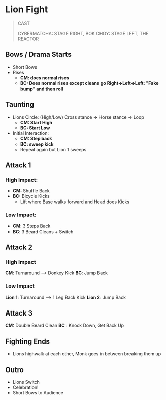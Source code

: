 # Lion Fight

> CAST
> 
> CYBERMATCHA: STAGE RIGHT, 
> BOK CHOY: STAGE LEFT, THE REACTOR


## Bows / Drama Starts
 - Short Bows
 - Rises
	 - **CM: does normal rises**
	 - **BC: Does normal rises except cleans go Right->Left->Left: "Fake bump" and then roll**

## Taunting
* Lions Circle: (High/Low) Cross stance -> Horse stance -> Loop
	* **CM: Start High**
	* **BC: Start Low**
* Initial Interaction: 
	* **CM: Step back**
	* **BC: sweep kick**
	* Repeat again but Lion 1 sweeps


## Attack 1

### High Impact:
* **CM:** Shuffle Back
* **BC:** Bicycle Kicks 
	* Lift where Base walks forward and Head does Kicks
### Low Impact:
* **CM**: 3 Steps Back
* **BC**: 3 Beard Cleans + Switch


## Attack 2
### High Impact
**CM**: Turnaround --> Donkey Kick
**BC**: Jump Back
### Low Impact
**Lion 1**: Turnaround --> 1 Leg Back Kick
**Lion 2**: Jump Back

## Attack 3
**CM:** Double Beard Clean
**BC** : Knock Down, Get Back Up

## Fighting Ends

* Lions highwalk at each other, Monk goes in between breaking them up

## Outro
* Lions Switch 
* Celebration!
* Short Bows to Audience

